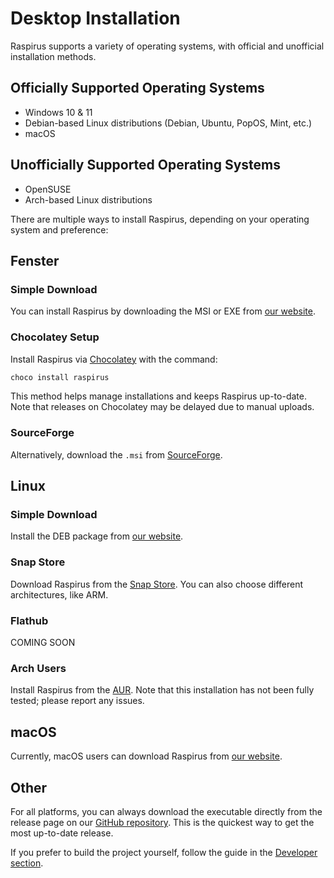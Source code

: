 # Desktop Installation

Raspirus supports a variety of operating systems, with official and unofficial installation methods.

## Officially Supported Operating Systems

- Windows 10 & 11
- Debian-based Linux distributions (Debian, Ubuntu, PopOS, Mint, etc.)
- macOS

## Unofficially Supported Operating Systems

- OpenSUSE
- Arch-based Linux distributions

There are multiple ways to install Raspirus, depending on your operating system and preference:

## Fenster

### Simple Download

You can install Raspirus by downloading the MSI or EXE from [our website](https://raspirus.deno.dev/downloads).

### Chocolatey Setup

Install Raspirus via [Chocolatey](https://community.chocolatey.org/packages/raspirus) with the command:

```sh
choco install raspirus
```

This method helps manage installations and keeps Raspirus up-to-date. Note that releases on Chocolatey may be delayed due to manual uploads.

### SourceForge

Alternatively, download the `.msi` from [SourceForge](https://sourceforge.net/projects/raspirus/).

## Linux

### Simple Download

Install the DEB package from [our website](https://raspirus.deno.dev/downloads).

### Snap Store

Download Raspirus from the [Snap Store](https://snapcraft.io/raspirus). You can also choose different architectures, like ARM.

### Flathub

COMING SOON

### Arch Users

Install Raspirus from the [AUR](https://aur.archlinux.org/packages/raspirus). Note that this installation has not been fully tested; please report any issues.

## macOS

Currently, macOS users can download Raspirus from [our website](https://raspirus.deno.dev/downloads).

## Other

For all platforms, you can always download the executable directly from the release page on our [GitHub repository](https://github.com/Raspirus/Raspirus). This is the quickest way to get the most up-to-date release.

If you prefer to build the project yourself, follow the guide in the [Developer section](../Developers/index.md).
